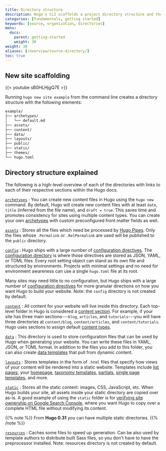 ```yaml
---
title: Directory structure
description: Hugo's CLI scaffolds a project directory structure and then takes that single directory and uses it as the input to create a complete website.
categories: [fundamentals, getting started]
keywords: [source, organization, directories]
menu:
  docs:
    parent: getting-started
    weight: 30
weight: 30
aliases: [/overview/source-directory/]
toc: true
---
```


## New site scaffolding

{{< youtube sB0HLHjgQ7E >}}

Running `hugo new site example` from the command line creates a directory structure with the following elements:

```txt
example/
├── archetypes/
│   └── default.md
├── assets/
├── content/
├── data/
├── layouts/
├── public/
├── static/
├── themes/
└── hugo.toml
```

## Directory structure explained

The following is a high-level overview of each of the directories with links to each of their respective sections within the Hugo docs.

[`archetypes`](/content-management/archetypes/)
: You can create new content files in Hugo using the `hugo new` command.
By default, Hugo will create new content files with at least `date`, `title` (inferred from the file name), and `draft = true`. This saves time and promotes consistency for sites using multiple content types. You can create your own [archetypes] with custom preconfigured front matter fields as well.

[`assets`]
: Stores all the files which need be processed by [Hugo Pipes](/hugo-pipes/). Only the files whose `.Permalink` or `.RelPermalink` are used will be published to the `public` directory.

[`config`](/getting-started/configuration/)
: Hugo ships with a large number of [configuration directives].
The [configuration directory](/getting-started/configuration/#configuration-directory) is where those directives are stored as JSON, YAML, or TOML files. Every root setting object can stand as its own file and structured by environments.
Projects with minimal settings and no need for environment awareness can use a single `hugo.toml` file at its root.

Many sites may need little to no configuration, but Hugo ships with a large number of [configuration directives] for more granular directions on how you want Hugo to build your website. Note: the `config` directory is not created by default.

[`content`]
: All content for your website will live inside this directory. Each top-level folder in Hugo is considered a [content section]. For example, if your site has three main sections---`blog`, `articles`, and `tutorials`---you will have three directories at `content/blog`, `content/articles`, and `content/tutorials`. Hugo uses sections to assign default [content types].

[`data`](/templates/data-templates/)
: This directory is used to store configuration files that can be
used by Hugo when generating your website. You can write these files in YAML, JSON, or TOML format. In addition to the files you add to this folder, you can also create [data templates] that pull from dynamic content.

[`layouts`]
: Stores templates in the form of `.html` files that specify how views of your content will be rendered into a static website. Templates include [list pages][lists], your [homepage], [taxonomy templates], [partials], [single page templates][singles], and more.

[`static`]
: Stores all the static content: images, CSS, JavaScript, etc. When Hugo builds your site, all assets inside your static directory are copied over as-is. A good example of using the `static` folder is for [verifying site ownership on Google Search Console][searchconsole], where you want Hugo to copy over a complete HTML file without modifying its content.

{{% note %}}
From **Hugo 0.31** you can have multiple static directories.
{{% /note %}}

[`resources`]
: Caches some files to speed up generation. Can be also used by template authors to distribute built Sass files, so you don't have to have the preprocessor installed. Note: resources directory is not created by default.

[archetypes]: /content-management/archetypes/
[`assets`]: /hugo-pipes/introduction#asset-directory
[configuration directives]: /getting-started/configuration/#all-configuration-settings
[`content`]: /content-management/organization/
[content section]: /content-management/sections/
[content types]: /content-management/types/
[data templates]: /templates/data-templates/
[homepage]: /templates/homepage/
[`layouts`]: /templates/
[`static`]: /content-management/static-files/
[`resources`]: /getting-started/configuration/#configure-file-caches
[lists]: /templates/lists/
[pagevars]: /variables/page/
[partials]: /templates/partials/
[searchconsole]: https://support.google.com/webmasters/answer/9008080#zippy=%2Chtml-file-upload
[singles]: /templates/single-page-templates/
[taxonomies]: /content-management/taxonomies/
[taxonomy templates]: /templates/taxonomy-templates/
[types]: /content-management/types/
